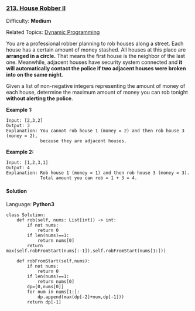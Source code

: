 ### [213\. House Robber II](https://leetcode.com/problems/house-robber-ii/)

Difficulty: **Medium**  

Related Topics: [Dynamic Programming](https://leetcode.com/tag/dynamic-programming/)


You are a professional robber planning to rob houses along a street. Each house has a certain amount of money stashed. All houses at this place are **arranged in a circle.** That means the first house is the neighbor of the last one. Meanwhile, adjacent houses have security system connected and **it will automatically contact the police if two adjacent houses were broken into on the same night**.

Given a list of non-negative integers representing the amount of money of each house, determine the maximum amount of money you can rob tonight **without alerting the police**.

**Example 1:**

```
Input: [2,3,2]
Output: 3
Explanation: You cannot rob house 1 (money = 2) and then rob house 3 (money = 2),
             because they are adjacent houses.
```

**Example 2:**

```
Input: [1,2,3,1]
Output: 4
Explanation: Rob house 1 (money = 1) and then rob house 3 (money = 3).
             Total amount you can rob = 1 + 3 = 4.
```


#### Solution

Language: **Python3**

```python3
class Solution:
    def rob(self, nums: List[int]) -> int:
        if not nums:
            return 0
        if len(nums)==1:
            return nums[0]
        return max(self.robFromStart(nums[:-1]),self.robFromStart(nums[1:]))
    
    def robFromStart(self,nums):
        if not nums:
            return 0
        if len(nums)==1:
            return nums[0]
        dp=[0,nums[0]]
        for num in nums[1:]:
            dp.append(max(dp[-2]+num,dp[-1]))
        return dp[-1]
```